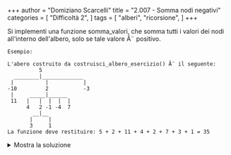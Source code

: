 +++
author = "Domiziano Scarcelli"
title = "2.007 - Somma nodi negativi"
categories = [
    "Difficoltà 2",
]
tags = [
    "alberi",
    "ricorsione",
]
+++

Si implementi una funzione somma_valori, che somma tutti i valori dei nodi
    all'interno dell'albero, solo se tale valore Ã¨ positivo.

    Esempio:

    L'abero costruito da costruisci_albero_esercizio() Ã¨ il seguente:
              5                       
      ________|_____________         
     |          |           |       
    -10         2           -3      
     |     _____|______           
     11   |   |  |  |  |         
          4   2 -1 -4  7        
            __|__              
           |     |            
           3     1           
    La funzione deve restituire: 5 + 2 + 11 + 4 + 2 + 7 + 3 + 1 = 35

<details>
<summary>Mostra la soluzione</summary>

```python
def sorted_strings(s, mappatura):
    return ''.join(sorted(s, key=lambda x: mappatura[x] if x in mappatura else 0))
```

</details>


